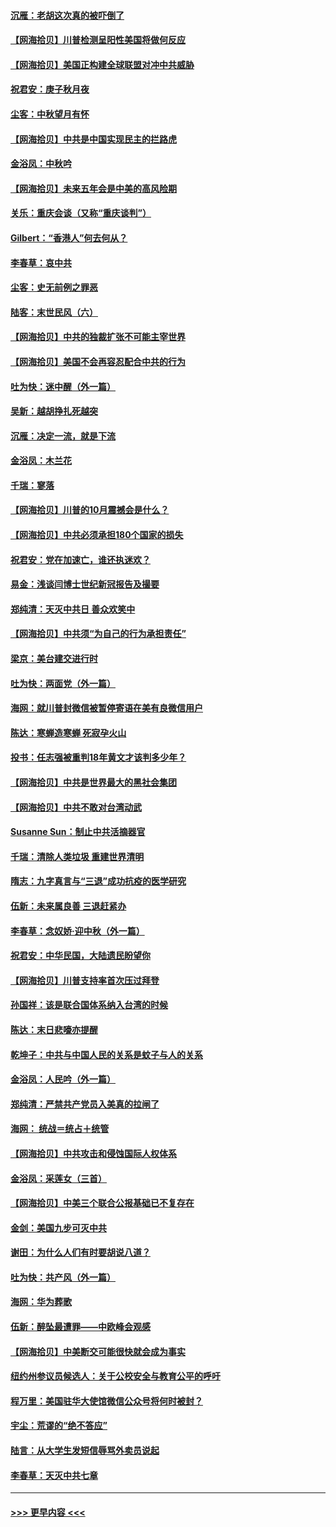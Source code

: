 #### [沉雁：老胡这次真的被吓倒了](../pages/nsc993/n12449796.md?t=10032251) 
#### [【网海拾贝】川普检测呈阳性美国将做何反应](../pages/nsc993/n12449042.md?t=10032251) 
#### [【网海拾贝】美国正构建全球联盟对冲中共威胁](../pages/nsc993/n12446580.md?t=10032251) 
#### [祝君安：庚子秋月夜](../pages/nsc993/n12445870.md?t=10032251) 
#### [尘客：中秋望月有怀](../pages/nsc993/n12444632.md?t=10032251) 
#### [【网海拾贝】中共是中国实现民主的拦路虎](../pages/nsc993/n12443573.md?t=10032251) 
#### [金浴凤：中秋吟](../pages/nsc993/n12441773.md?t=10032251) 
#### [【网海拾贝】未来五年会是中美的高风险期](../pages/nsc993/n12440760.md?t=10032251) 
#### [关乐：重庆会谈（又称“重庆谈判”）](../pages/nsc993/n12437525.md?t=10032251) 
#### [Gilbert：“香港人”何去何从？](../pages/nsc993/n12435894.md?t=10032251) 
#### [李春草：哀中共](../pages/nsc993/n12435874.md?t=10032251) 
#### [尘客：史无前例之罪恶](../pages/nsc993/n12435762.md?t=10032251) 
#### [陆客：末世民风（六）](../pages/nsc993/n12435354.md?t=10032251) 
#### [【网海拾贝】中共的独裁扩张不可能主宰世界](../pages/nsc993/n12435151.md?t=10032251) 
#### [【网海拾贝】美国不会再容忍配合中共的行为](../pages/nsc993/n12433808.md?t=10032251) 
#### [吐为快：迷中醒（外一篇）](../pages/nsc993/n12433585.md?t=10032251) 
#### [吴新：越胡挣扎死越突](../pages/nsc993/n12433562.md?t=10032251) 
#### [沉雁：决定一流，就是下流](../pages/nsc993/n12432128.md?t=10032251) 
#### [金浴凤：木兰花](../pages/nsc993/n12432124.md?t=10032251) 
#### [千瑞：寥落](../pages/nsc993/n12432071.md?t=10032251) 
#### [【网海拾贝】川普的10月震撼会是什么？](../pages/nsc993/n12431624.md?t=10032251) 
#### [【网海拾贝】中共必须承担180个国家的损失](../pages/nsc993/n12428893.md?t=10032251) 
#### [祝君安：党在加速亡，谁还执迷欢？](../pages/nsc993/n12428652.md?t=10032251) 
#### [易金：浅谈闫博士世纪新冠报告及撮要](../pages/nsc993/n12426822.md?t=10032251) 
#### [郑纯清：天灭中共日 善众欢笑中](../pages/nsc993/n12426784.md?t=10032251) 
#### [【网海拾贝】中共须“为自己的行为承担责任”](../pages/nsc993/n12426067.md?t=10032251) 
#### [梁京：美台建交进行时](../pages/nsc993/n12424066.md?t=10032251) 
#### [吐为快：两面党（外一篇）](../pages/nsc993/n12424043.md?t=10032251) 
#### [海网：就川普封微信被暂停寄语在美有良微信用户](../pages/nsc993/n12424021.md?t=10032251) 
#### [陈达：寒蝉造寒蝉 死寂孕火山](../pages/nsc993/n12423958.md?t=10032251) 
#### [投书：任志强被重判18年黄文才该判多少年？](../pages/nsc993/n12423672.md?t=10032251) 
#### [【网海拾贝】中共是世界最大的黑社会集团](../pages/nsc993/n12423543.md?t=10032251) 
#### [【网海拾贝】中共不敢对台湾动武](../pages/nsc993/n12421418.md?t=10032251) 
#### [Susanne Sun：制止中共活摘器官](../pages/nsc993/n12419654.md?t=10032251) 
#### [千瑞：清除人类垃圾 重建世界清明](../pages/nsc993/n12419414.md?t=10032251) 
#### [隋志：九字真言与“三退”成功抗疫的医学研究](../pages/nsc993/n12419248.md?t=10032251) 
#### [伍新：未来属良善 三退赶紧办](../pages/nsc993/n12418496.md?t=10032251) 
#### [李春草：念奴娇·迎中秋（外一篇）](../pages/nsc993/n12418465.md?t=10032251) 
#### [祝君安：中华民国，大陆遗民盼望你](../pages/nsc993/n12418089.md?t=10032251) 
#### [【网海拾贝】川普支持率首次压过拜登](../pages/nsc993/n12418050.md?t=10032251) 
#### [孙国祥：该是联合国体系纳入台湾的时候](../pages/nsc993/n12417369.md?t=10032251) 
#### [陈达：末日悲嚎亦提醒](../pages/nsc993/n12416736.md?t=10032251) 
#### [乾坤子：中共与中国人民的关系是蚊子与人的关系](../pages/nsc993/n12416632.md?t=10032251) 
#### [金浴凤：人民吟（外一篇）](../pages/nsc993/n12416567.md?t=10032251) 
#### [郑纯清：严禁共产党员入美真的拉闸了](../pages/nsc993/n12416550.md?t=10032251) 
#### [海网： 统战＝统占＋统管](../pages/nsc993/n12416404.md?t=10032251) 
#### [【网海拾贝】中共攻击和侵蚀国际人权体系](../pages/nsc993/n12416250.md?t=10032251) 
#### [金浴凤：采莲女（三首）](../pages/nsc993/n12415517.md?t=10032251) 
#### [【网海拾贝】中美三个联合公报基础已不复存在](../pages/nsc993/n12415054.md?t=10032251) 
#### [金剑：美国九步可灭中共](../pages/nsc993/n12413183.md?t=10032251) 
#### [谢田：为什么人们有时要胡说八道？](../pages/nsc993/n12411861.md?t=10032251) 
#### [吐为快：共产风（外一篇）](../pages/nsc993/n12411761.md?t=10032251) 
#### [海网：华为葬歌](../pages/nsc993/n12410381.md?t=10032251) 
#### [伍新：醉坠最遭罪——中欧峰会观感](../pages/nsc993/n12410364.md?t=10032251) 
#### [【网海拾贝】中美断交可能很快就会成为事实](../pages/nsc993/n12409495.md?t=10032251) 
#### [纽约州参议员候选人：关于公校安全与教育公平的呼吁](../pages/nsc993/n12409228.md?t=10032251) 
#### [程万里：美国驻华大使馆微信公众号将何时被封？](../pages/nsc993/n12407397.md?t=10032251) 
#### [宇尘：荒谬的“绝不答应”](../pages/nsc993/n12407360.md?t=10032251) 
#### [陆言：从大学生发短信辱骂外卖员说起](../pages/nsc993/n12407285.md?t=10032251) 
#### [李春草：天灭中共七章](../pages/nsc993/n12406988.md?t=10032251) 

----
#### [ >>> 更早内容 <<< ](../indexes/nsc993-earlier.md)
